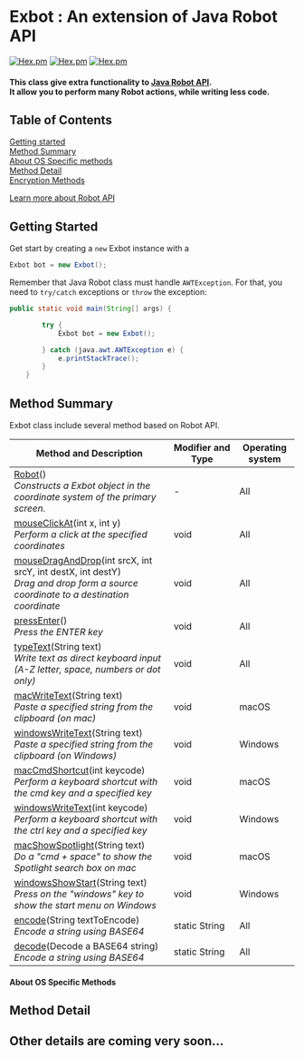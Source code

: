 # Exbot : An extension of Java Robot API <br>
[![Hex.pm](https://img.shields.io/badge/language-Java%208-red.svg)]()
[![Hex.pm](https://img.shields.io/badge/Include%20Robot%20actions%20for-macOS-lightgrey.svg)]()
[![Hex.pm](https://img.shields.io/badge/Include%20Robot%20actions%20for-Windows-blue.svg)]()


#### This class give extra functionality to [Java Robot API](https://docs.oracle.com/javase/7/docs/api/java/awt/Robot.html).<br>It allow you to perform many Robot actions, while writing less code.


## Table of Contents
[Getting started](#getting-started)<br>
[Method Summary](#method-summary)<br>
[About OS Specific methods](#)<br>
[Method Detail](#method-detail)<br>
[Encryption Methods](#)

[Learn more about Robot API](https://docs.oracle.com/javase/7/docs/api/java/awt/Robot.html)

## Getting Started
Get start by creating a ` new ` Exbot instance with a

```java
Exbot bot = new Exbot();
```

Remember that Java Robot class must handle `AWTException`.
For that, you need to `try/catch` exceptions or `throw` the exception:
```java
public static void main(String[] args) {

        try {
            Exbot bot = new Exbot();

        } catch (java.awt.AWTException e) {
            e.printStackTrace();
        }
    }
```

## Method Summary
Exbot class include several method based on Robot API.

| Method and Description  | Modifier and Type | Operating system
| ------------- | ------------- | ---------------- |
| [Robot](#getting-started)()<br>_Constructs a Exbot object in the coordinate system of the primary screen._| - | All |
| [mouseClickAt](#)(int x, int y)<br>_Perform a click at the specified coordinates_  | void | All |
| [mouseDragAndDrop](#)(int srcX, int srcY, int destX, int destY)<br>_Drag and drop form a source coordinate to a destination coordinate_ | void  | All |
| [pressEnter](#)()<br>_Press the ENTER key_  | void | All |
| [typeText](#)(String text)<br>_Write text as direct keyboard input (A-Z letter, space, numbers or dot only)_  | void | All |
| [macWriteText](#)(String text)<br>_Paste a specified string from the clipboard (on mac)_  | void | macOS |
| [windowsWriteText](#)(String text)<br>_Paste a specified string from the clipboard (on Windows)_  | void | Windows |
| [macCmdShortcut](#)(int keycode)<br>_Perform a keyboard shortcut with the cmd key and a specified key_  | void | macOS |
| [windowsWriteText](#)(int keycode)<br>_Perform a keyboard shortcut with the ctrl key and a specified key_  | void | Windows |
| [macShowSpotlight](#)(String text)<br>_Do a "cmd + space" to show the Spotlight search box on mac_  | void | macOS |
| [windowsShowStart](#)(String text)<br>_Press on the "windows" key to show the start menu on Windows_  | void | Windows |
| [encode](#)(String textToEncode)<br>_Encode a string using BASE64_  | static&nbsp;String | All |
| [decode](#)(Decode a BASE64 string)<br>_Encode a string using BASE64_  | static&nbsp;String | All |

#### __About OS Specific Methods__


## Method Detail

## Other details are coming very soon...
